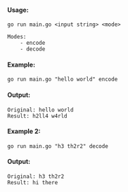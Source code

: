 #### Usage:
`go run main.go <input string> <mode>`

```
Modes:
    - encode
    - decode
```

#### Example:
`go run main.go "hello world" encode`

#### Output:
```
Original: hello world
Result: h2ll4 w4rld
```

#### Example 2:
`go run main.go "h3 th2r2" decode`

#### Output:
```
Original: h3 th2r2
Result: hi there
```
